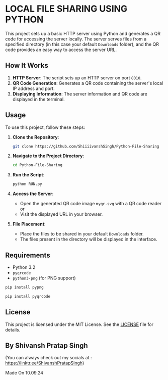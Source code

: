 ﻿#  LOCAL FILE SHARING USING PYTHON

This project sets up a basic HTTP server using Python and generates a QR code for accessing the server locally. The server serves files from a specified directory (in this case your default `Downloads` folder), and the QR code provides an easy way to access the server URL.

## How It Works

1. **HTTP Server**: The script sets up an HTTP server on port `8010`.
2. **QR Code Generation**: Generates a QR code containing the server's local IP address and port.
3. **Displaying Information**: The server information and QR code are displayed in the terminal.

## Usage

To use this project, follow these steps:

1. **Clone the Repository**:
    ```sh
    git clone https://github.com/ShiiiivanshSingh/Python-File-Sharing
    ```

2. **Navigate to the Project Directory**:
    ```sh
    cd Python-File-Sharing
    ```

3. **Run the Script**:
    ```sh
    python RUN.py
    ```

4. **Access the Server**: 
   - Open the generated QR code image `myqr.svg` with a QR code reader or 
   - Visit the displayed URL in your browser.

5. **File Placement**: 
   - Place the files to be shared in your default `Downloads` folder.
   - The files present in the directory will be displayed in the interface.

## Requirements

- Python 3.2
- `pyqrcode`
- `python3-png` (for PNG support)

```sh
pip install pypng
```

```sh
pip install pyqrcode
```

## License

This project is licensed under the MIT License. See the [LICENSE](LICENSE) file for details.

## By Shivansh Pratap Singh
 (You can always check out my socials at : https://linktr.ee/ShivanshPratapSingh)

Made On 10.09.24
